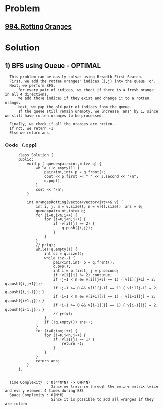 # Problem

## [994. Rotting Oranges](https://leetcode.com/problems/rotting-oranges/)


# Solution 

## 1) BFS using Queue - OPTIMAL

      This problem can be easily solved using Breadth-First-Search.
      First, we add the rotten oranges' indices (i,j) into the queue 'q'.
      Next, we perform BFS, 
          For every pair of indices, we check if there is a fresh orange in all 4 directions.
          We add those indices if they exist and change it to a rotten orange.
          Next, we pop the old pair of indices from the queue.
          If the queue still remain unempty, we increase 'ans' by 1, since we still have rotten oranges to be processed.
      
      Finally, we check if all the oranges are rotten.
      If not, we return -1
      Else we return ans.
      
      
   ### Code : (.cpp)
    
          class Solution {
          public:
              void pr( queue<pair<int,int>> q) {
                  while (!q.empty()) {
                      pair<int,int> p = q.front();
                      cout << p.first << " " << p.second << "\n";
                      q.pop();
                  }
                  cout << "\n";
              }

              int orangesRotting(vector<vector<int>>& v) {
                  int i, j, m = v.size(), n = v[0].size(), ans = 0;
                  queue<pair<int,int>> q;
                  for (i=0;i<m;i++) {
                      for (j=0;j<n;j++) {
                          if (v[i][j] == 2) {
                              q.push({i,j});
                          }
                      }
                  }
                  // pr(q);
                  while(!q.empty()) {
                      int sz = q.size();
                      while (sz--) {
                          pair<int,int> p = q.front();
                          q.pop();
                          int i = p.first, j = p.second;
                          if (v[i][j] != 2) continue;
                          if (j+1 < n && v[i][j+1] == 1) { v[i][j+1] = 2; q.push({i,j+1});}
                          if (j-1 >= 0 && v[i][j-1] == 1) { v[i][j-1] = 2; q.push({i,j-1}); }
                          if (i+1 < m && v[i+1][j] == 1) { v[i+1][j] = 2; q.push({i+1,j}); }
                          if (i-1 >= 0 && v[i-1][j] == 1) { v[i-1][j] = 2; q.push({i-1,j}); }
                          // pr(q);
                      }
                      if (!q.empty()) ans++;
                  }
                  for (i=0;i<m;i++) {
                      for (j=0;j<n;j++) {
                          if (v[i][j] == 1) {
                              return -1;
                          }
                      }
                  }
                  return ans;
              }
          };

 
      Time Complexity  : O(4*M*N) -> O(M*N) 
                         Since we traverse through the entire matrix twice and every element 4 times during BFS
      Space Complexity : O(M*N)
                         Since it is possible to add all oranges if they are rotten
